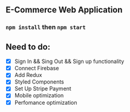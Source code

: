 
## E-Commerce Web Application


### `npm install` then `npm start`

## Need to do:
- [x] Sign In && Sing Out && Sign up functionality
- [x] Connect Firebase
- [x] Add Redux
- [x] Styled Components
- [x] Set Up Stripe Payment
- [x] Mobile optimization
- [x] Perfomance optimization
